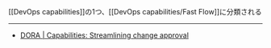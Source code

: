 [[DevOps capabilities]]の1つ、[[DevOps capabilities/Fast Flow]]に分類される

---

- [DORA | Capabilities: Streamlining change approval](https://dora.dev/capabilities/streamlining-change-approval/)